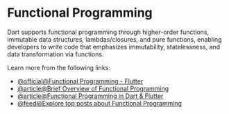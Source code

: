 # Functional Programming

Dart supports functional programming through higher-order functions, immutable data structures, lambdas/closures, and pure functions, enabling developers to write code that emphasizes immutability, statelessness, and data transformation via functions.

Learn more from the following links:

- [@official@Functional Programming - Flutter](https://docs.flutter.dev/resources/faq)
- [@article@Brief Overview of Functional Programming](https://buildflutter.com/functional-programming-with-flutter/)
- [@article@Functional Programming in Dart & Flutter](https://yogi-6.medium.com/list/functional-programming-in-dart-flutter-2f3ac9d7fa39)
- [@feed@Explore top posts about Functional Programming](https://app.daily.dev/tags/functional-programming?ref=roadmapsh)
